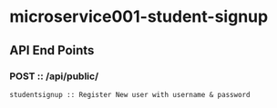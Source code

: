 # microservice001-student-signup 
## API End Points

### POST :: /api/public/
	studentsignup :: Register New user with username & password

